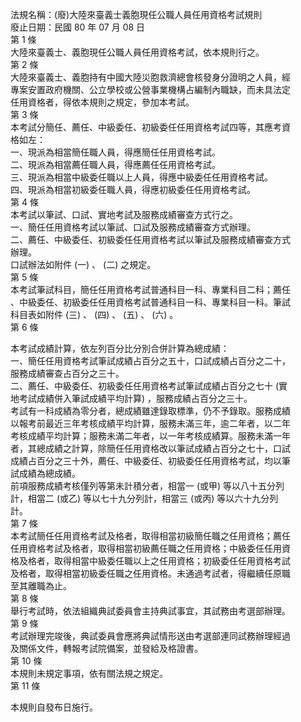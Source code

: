 法規名稱：(廢)大陸來臺義士義胞現任公職人員任用資格考試規則  
廢止日期：民國 80 年 07 月 08 日  
第 1 條  
大陸來臺義士、義胞現任公職人員任用資格考試，依本規則行之。  
第 2 條  
大陸來臺義士、義胞持有中國大陸災胞救濟總會核發身分證明之人員，經  
專案安置政府機關、公立學校或公營事業機構占編制內職缺，而未具法定  
任用資格者，得依本規則之規定，參加本考試。  
第 3 條  
本考試分簡任、薦任、中級委任、初級委任任用資格考試四等，其應考資  
格如左：  
一、現派為相當簡任職人員，得應簡任任用資格考試。  
二、現派為相當薦任職人員，得應薦任任用資格考試。  
三、現派為相當中級委任職以上人員，得應中級委任任用資格考試。  
四、現派為相當初級委任職人員，得應初級委任任用資格考試。  
第 4 條  
本考試以筆試、口試、實地考試及服務成績審查方式行之。  
一、簡任任用資格考試以筆試、口試及服務成績審查方式辦理。  
二、薦任、中級委任、初級委任任用資格考試以筆試及服務成績審查方式  
辦理。  
口試辦法如附件 (一) 、 (二) 之規定。  
第 5 條  
本考試筆試科目，簡任任用資格考試普通科目一科、專業科目二科；薦任  
、中級委任、初級委任任用資格考試普通科目一科、專業科目一科。筆試  
科目表如附件 (三) 、 (四) 、 (五) 、 (六) 。  
第 6 條  


本考試成績計算，依左列百分比分別合併計算為總成績：  
一、簡任任用資格考試筆試成績占百分之五十，口試成績占百分之二十，  
服務成績審查占百分之三十。  
二、薦任、中級委任、初級委任任用資格考試筆試成績占百分之七十 (實  
地考試成績併入筆試成績平均計算) ，服務成績占百分之三十。  
考試有一科成績為零分者，總成績雖達錄取標準，仍不予錄取。服務成績  
以報考前最近三年考核成績平均計算，服務未滿三年，逾二年者，以二年  
考核成績平均計算；服務未滿二年者，以一年考核成績算。服務未滿一年  
者，其總成績之計算，除簡任任用資格改以筆試成績占百分之七十，口試  
成績占百分之三十外，薦任、中級委任、初級委任任用資格考試，均以筆  
試成績為總成績。  
前項服務成績考核僅列等第未計積分者，相當一 (或甲) 等以八十五分列  
計，相當二 (或乙) 等以七十九分列計，相當三 (或丙) 等以六十九分列  
計。  
第 7 條  
本考試簡任任用資格考試及格者，取得相當初級簡任職之任用資格；薦任  
任用資格考試及格者，取得相當初級薦任職之任用資格；中級委任任用資  
格及格者，取得相當中級委任職以上之任用資格；初級委任任用資格考試  
及格者，取得相當初級委任職之任用資格。未通過考試者，得繼續任原職  
至其離職為止。  
第 8 條  
舉行考試時，依法組織典試委員會主持典試事宜，其試務由考選部辦理。  
第 9 條  
考試辦理完竣後，典試委員會應將典試情形送由考選部連同試務辦理經過  
及關係文件，轉報考試院備案，並發給及格證書。  
第 10 條  
本規則未規定事項，依有關法規之規定。  
第 11 條  


本規則自發布日施行。  



